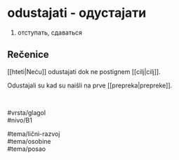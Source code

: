 # odustajati - одустајати

1. отступать, сдаваться

## Rečenice

[[hteti|Neću]] odustajati dok ne postignem [[cilj|cilj]].

Odustajali su kad su naišli na prve [[prepreka|prepreke]].

<br>

#vrsta/glagol  
#nivo/B1  

#tema/lični-razvoj  
#tema/osobine  
#tema/posao
